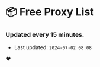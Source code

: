# :package: Free Proxy List
### Updated every 15 minutes.

- Last updated: `2024-07-02 08:08`

:heart:
